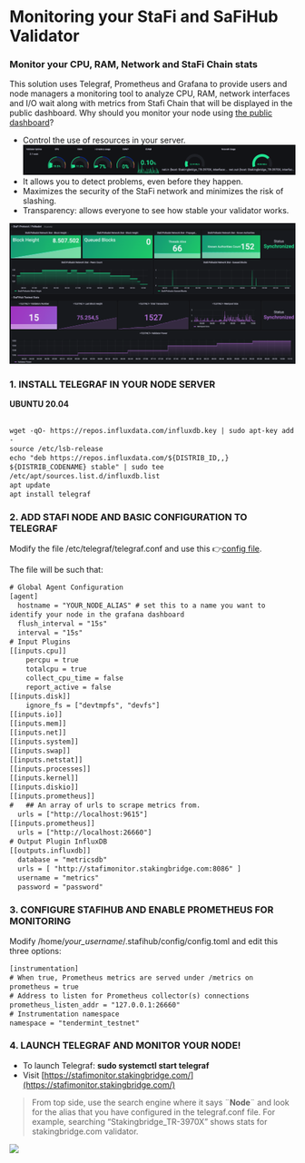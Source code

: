 # Monitoring your StaFi and SaFiHub Validator 

### Monitor your CPU, RAM, Network and StaFi Chain stats

This solution uses Telegraf, Prometheus and Grafana to provide users and node managers a monitoring tool to analyze CPU, RAM, network interfaces and I/O wait along with metrics from Stafi Chain that will be displayed in the public dashboard. Why should you monitor your node using [the public dashboard](https://stafimonitor.stakingbridge.com/)?	
- Control the use of resources in your server.
![](https://github.com/StakingBridge/stafimonitor/blob/main/images/fast_monitor.png?raw=true)
- It allows you to detect problems, even before they happen.
- Maximizes the security of the StaFi network and minimizes the risk of slashing.
- Transparency: allows everyone to see how stable your validator works.

![](https://github.com/StakingBridge/stafimonitor/blob/main/images/network_monitoring.png?raw=true)

### 1. INSTALL TELEGRAF IN YOUR NODE SERVER

**UBUNTU 20.04**

```

wget -qO- https://repos.influxdata.com/influxdb.key | sudo apt-key add -
source /etc/lsb-release
echo "deb https://repos.influxdata.com/${DISTRIB_ID,,} ${DISTRIB_CODENAME} stable" | sudo tee /etc/apt/sources.list.d/influxdb.list
apt update
apt install telegraf

```

### 2. ADD STAFI NODE AND BASIC CONFIGURATION TO TELEGRAF



Modify the file /etc/telegraf/telegraf.conf and use this 👉[config file](https://github.com/StakingBridge/stafimonitor/blob/main/telegraf.conf).

The file will be such that:

```
# Global Agent Configuration
[agent]
  hostname = "YOUR_NODE_ALIAS" # set this to a name you want to identify your node in the grafana dashboard
  flush_interval = "15s"
  interval = "15s"
# Input Plugins
[[inputs.cpu]]
    percpu = true
    totalcpu = true
    collect_cpu_time = false
    report_active = false
[[inputs.disk]]
    ignore_fs = ["devtmpfs", "devfs"]
[[inputs.io]]
[[inputs.mem]]
[[inputs.net]]
[[inputs.system]]
[[inputs.swap]]
[[inputs.netstat]]
[[inputs.processes]]
[[inputs.kernel]]
[[inputs.diskio]]
[[inputs.prometheus]]
#   ## An array of urls to scrape metrics from.
  urls = ["http://localhost:9615"]
[[inputs.prometheus]]
  urls = ["http://localhost:26660"]
# Output Plugin InfluxDB
[[outputs.influxdb]]
  database = "metricsdb"
  urls = [ "http://stafimonitor.stakingbridge.com:8086" ] 
  username = "metrics"
  password = "password"

```

### 3. CONFIGURE STAFIHUB AND ENABLE PROMETHEUS FOR MONITORING

Modify /home/*your_username*/.stafihub/config/config.toml and edit this three options:
```
[instrumentation]
# When true, Prometheus metrics are served under /metrics on
prometheus = true
# Address to listen for Prometheus collector(s) connections
prometheus_listen_addr = "127.0.0.1:26660"
# Instrumentation namespace
namespace = "tendermint_testnet"
```
### 4. LAUNCH TELEGRAF AND MONITOR YOUR NODE!

- To launch Telegraf: **sudo systemctl start telegraf**
- Visit [https://stafimonitor.stakingbridge.com/](https://stafimonitor.stakingbridge.com/)

> From top side, use the search engine where it says ¨**Node**¨ and look for the alias that you have configured in the telegraf.conf file. For example, searching “Stakingbridge_TR-3970X” shows stats for stakingbridge.com validator.


![](https://github.com/StakingBridge/stafimonitor/blob/main/images/search_nodes.gif?raw=true)




